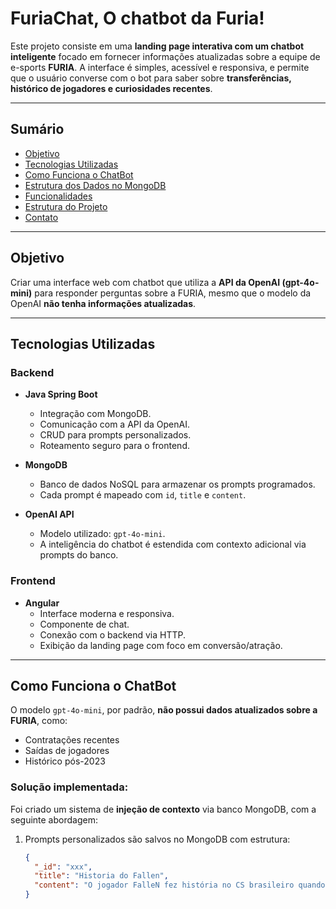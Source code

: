 # FuriaChat, O chatbot da Furia!

Este projeto consiste em uma **landing page interativa com um chatbot inteligente** focado em fornecer informações atualizadas sobre a equipe de e-sports **FURIA**. A interface é simples, acessível e responsiva, e permite que o usuário converse com o bot para saber sobre **transferências, histórico de jogadores e curiosidades recentes**.

---

## Sumário

- [Objetivo](#-objetivo)
- [Tecnologias Utilizadas](#-tecnologias-utilizadas)
- [Como Funciona o ChatBot](#-como-funciona-o-chatbot)
- [Estrutura dos Dados no MongoDB](#️-estrutura-dos-dados-no-mongodb)
- [Funcionalidades](#-funcionalidades)
- [Estrutura do Projeto](#-estrutura-do-projeto)
- [Contato](#-contato)

---

## Objetivo

Criar uma interface web com chatbot que utiliza a **API da OpenAI (gpt-4o-mini)** para responder perguntas sobre a FURIA, mesmo que o modelo da OpenAI **não tenha informações atualizadas**.

---

## Tecnologias Utilizadas

### Backend

- **Java Spring Boot**
  - Integração com MongoDB.
  - Comunicação com a API da OpenAI.
  - CRUD para prompts personalizados.
  - Roteamento seguro para o frontend.

- **MongoDB**
  - Banco de dados NoSQL para armazenar os prompts programados.
  - Cada prompt é mapeado com `id`, `title` e `content`.

- **OpenAI API**
  - Modelo utilizado: `gpt-4o-mini`.
  - A inteligência do chatbot é estendida com contexto adicional via prompts do banco.

### Frontend

- **Angular**
  - Interface moderna e responsiva.
  - Componente de chat.
  - Conexão com o backend via HTTP.
  - Exibição da landing page com foco em conversão/atração.

---

## Como Funciona o ChatBot

O modelo `gpt-4o-mini`, por padrão, **não possui dados atualizados sobre a FURIA**, como:
- Contratações recentes
- Saídas de jogadores
- Histórico pós-2023

### Solução implementada:

Foi criado um sistema de **injeção de contexto** via banco MongoDB, com a seguinte abordagem:

1. Prompts personalizados são salvos no MongoDB com estrutura:
   ```json
   {
     "_id": "xxx",
     "title": "Historia do Fallen",
     "content": "O jogador FalleN fez história no CS brasileiro quando em 2016..."
   }
